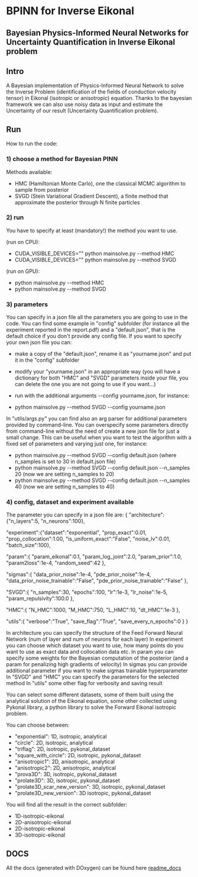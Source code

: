 # BPINN for Inverse Eikonal
## Bayesian Physics-Informed Neural Networks for Uncertainty Quantification in Inverse Eikonal problem

## Intro

A Bayesian implementation of Physics-Informed Neural Network to solve the Inverse Problem (identification of the fields of conduction velocity tensor) in Eikonal (isotropic or anisotropic) equation. Thanks to the bayesian framework we can also use noisy data as input and estimate the Uncertainty of our result (Uncertainty Quantification problem).

## Run

How to run the code:

### 1) choose a method for Bayesian PINN

Methods available:

- HMC (Hamiltonian Monte Carlo), one the classical MCMC algorithm to sample from posterior
- SVGD (Stein Variational Gradient Descent), a finite method that approximate the posterior through N finite particles


### 2) run

You have to specify at least (mandatory!) the method you want to use.

(run on CPU):

- CUDA_VISIBLE_DEVICES="" python mainsolve.py --method HMC
- CUDA_VISIBLE_DEVICES="" python mainsolve.py --method SVGD


(run on GPU):

- python mainsolve.py --method HMC
- python mainsolve.py --method SVGD

### 3) parameters

You can specify in a json file all the parameters you are going to use in the code. You can find some example in "config" subfolder (for instance all the experiment reported in the report.pdf) and a "default.json", that is the default choice if you don't provide any config file. If you want to specify your own json file you can:
- make a copy of the "default.json", rename it as "yourname.json" and put it in the "config" subfolder
- modify your "yourname.json" in an appropriate way (you will have a dictionary for both "HMC" and "SVGD" parameters inside your file, you can delete the one you are not going to use if you want...)
- run with the additional arguments --config yourname.json, for instance:

- python mainsolve.py --method SVGD --config yourname.json

In "utils/args.py" you can find also an arg parser for additional parameters provided by command-line. You can overspecify some parameters directly from command-line without the need of create a new json file for just a small change. This can be useful when you want to test the algorithm with a fixed set of parameters and varying just one, for instance:

- python mainsolve.py --method SVGD --config default.json (where n_samples is set to 30 in default.json file)
- python mainsolve.py --method SVGD --config default.json --n_samples 20 (now we are setting n_samples to 20)
- python mainsolve.py --method SVGD --config default.json --n_samples 40 (now we are setting n_samples to 40)

### 4) config, dataset and experiment available

The parameter you can specify in a json file are:
{
"architecture":{"n_layers":5, "n_neurons":100},

"experiment":{"dataset":"exponential", "prop_exact":0.01, "prop_collocation":1.00, "is_uniform_exact":"False", "noise_lv":0.01, "batch_size":100},

"param":{	"param_eikonal":0.1, "param_log_joint":2.0,	"param_prior":1.0,	"param2loss":1e-4,	"random_seed":42	},

"sigmas":{	"data_prior_noise":1e-4,	"pde_prior_noise":1e-4,	"data_prior_noise_trainable":"False",	"pde_prior_noise_trainable":"False"	},

"SVGD":{	"n_samples":30,	"epochs":100,	"lr":1e-3,	"lr_noise":1e-5,	"param_repulsivity":100.0	},

"HMC":{	"N_HMC":1000,	"M_HMC":750,	"L_HMC":10,	"dt_HMC":1e-3	},

"utils":{	"verbose":"True",	"save_flag":"True",	"save_every_n_epochs":0	}
}

In architecture you can specify the structure of the Feed Forward Neural Network (num of layer and num of neurons for each layer)
In experiment you can choose which dataset you want to use, how many points do you want to use as exact data and collocation data etc.
In param you can specify some weights for the Bayesian computation of the posterior (and a param for penalizing high gradients of velocity)
In sigmas you can provide additional parameter if you want to make sigmas trainable hyperparameter
In "SVGD" and "HMC" you can specify the parameters for the selected method
In "utils" some other flag for verbosity and saving result

You can select some different datasets, some of them built using the analytical solution of the Eikonal equation, some other collected using Pykonal library, a python library to solve the Forward Eikonal isotropic problem.

You can choose between:
- "exponential": 1D, isotropic, analytical
- "circle": 2D, isotropic, analytical
- "triflag": 2D, isotropic, pykonal_dataset
- "square_with_circle": 2D, isotropic, pykonal_dataset
- "anisotropic1": 2D, anisotropic, analytical
- "anisotropic2": 2D, anisotropic, analytical
- "prova3D": 3D, isotropic, pykonal_dataset
- "prolate3D": 3D, isotropic, pykonal_dataset
- "prolate3D_scar_new_version": 3D, isotropic, pykonal_dataset
- "prolate3D_new_version": 3D isotropic, pykonal_dataset

You will find all the result in the correct subfolder:
- 1D-isotropic-eikonal
- 2D-anisotropic-eikonal
- 2D-isotropic-eikonal
- 3D-isotropic-eikonal

## DOCS
All the docs (generated with DOxygen) can be found here [readme_docs](https://danielececcarelli.github.io/BPINN-UQ-Eikonal/html/md_README.html)
